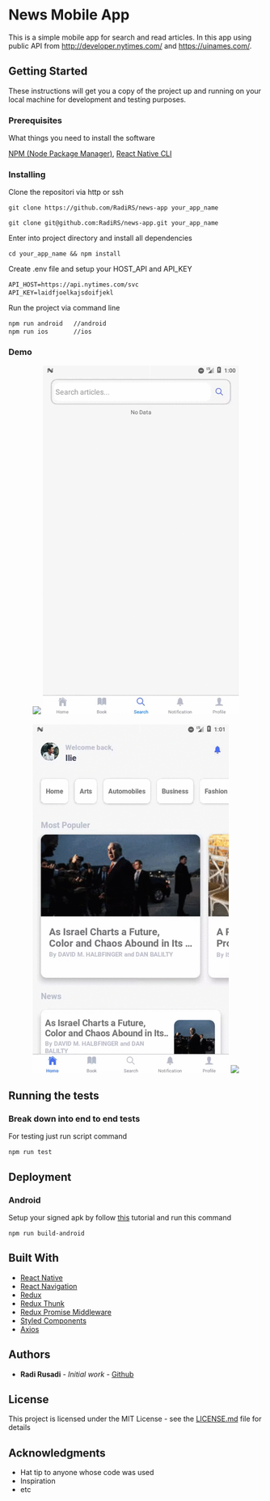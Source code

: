 # News Mobile App

This is a simple mobile app for search and read articles. In this app using public API from http://developer.nytimes.com/ and https://uinames.com/.

## Getting Started

These instructions will get you a copy of the project up and running on your local machine for development and testing purposes.

### Prerequisites

What things you need to install the software

[NPM (Node Package Manager)](https://docs.npmjs.com/downloading-and-installing-node-js-and-npm), [React Native CLI](https://facebook.github.io/react-native/docs/getting-started)

### Installing

Clone the repositori via http or ssh

```
git clone https://github.com/RadiRS/news-app your_app_name
```

```
git clone git@github.com:RadiRS/news-app.git your_app_name
```

Enter into project directory and install all dependencies

```
cd your_app_name && npm install
```

Create .env file and setup your HOST_API and API_KEY

```
API_HOST=https://api.nytimes.com/svc
API_KEY=laidfjoelkajsdoifjekl
```

Run the project via command line

```
npm run android   //android
npm run ios       //ios
```

### Demo

<div align="center">
  <img src="docs/01.gif"/>
  <img src="docs/02.gif"/>
</div>
&nbsp;
<div align="center">
  <img src="docs/03.gif"/>
  <img src="docs/04.gif"/>
</div>

## Running the tests

### Break down into end to end tests

For testing just run script command

```
npm run test
```

## Deployment

### Android

Setup your signed apk by follow [this](https://facebook.github.io/react-native/docs/signed-apk-android) tutorial and run this command

```
npm run build-android
```

## Built With

- [React Native](https://facebook.github.io/react-native/)
- [React Navigation](https://reactnavigation.org/)
- [Redux](https://redux.js.org/)
- [Redux Thunk](https://github.com/reduxjs/redux-thunk)
- [Redux Promise Middleware](https://github.com/pburtchaell/redux-promise-middleware)
- [Styled Components](https://www.styled-components.com/)
- [Axios](https://github.com/axios/axios)

## Authors

- **Radi Rusadi** - _Initial work_ - [Github](https://github.com/RadiRs)

## License

This project is licensed under the MIT License - see the [LICENSE.md](LICENSE.md) file for details

## Acknowledgments

- Hat tip to anyone whose code was used
- Inspiration
- etc
